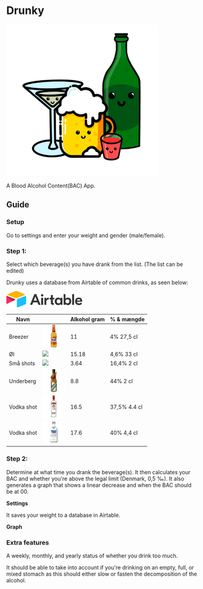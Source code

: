 # Drunky
<img src="/assets/img/DrunkyAppLogo.png" style="width:400px">

A Blood Alcohol Content(BAC) App.

## Guide

### Setup

Go to settings and enter your weight and gender (male/female).

### Step 1:

Select which beverage(s) you have drank from the list. (The list can be edited)

Drunky uses a database from Airtable of common drinks, as seen below:

<img src="/assets/img/AirtableLogo.png" style="width:200px">

<table><thead>
  <tr>
    <th>Navn</th>
    <th></th>
    <th>Alkohol gram</th>
    <th>% & mængde</th>
  </tr></thead>
<tbody>
  <tr>
    <td>Breezer</td>
    <td> <img src="/assets/img/Breezer.png" style="width:60px"> </td>
    <td>11</td>
    <td>4% 27,5 cl</td>
  </tr>
  <tr>
    <td>Øl</td>
    <td> <img src="/assets/img/Øl.jpg" style="width:60px"> </td>
    <td>15.18</td>
    <td>4,6% 33 cl</td>
  </tr>
  <tr>
    <td>Små shots</td>
    <td> <img src="/assets/img/SmåShots.jpg" style="width:60px"> </td>
    <td>3.64</td>
    <td>16,4% 2 cl</td>
  </tr>
  <tr>
    <td>Underberg</td>
    <td> <img src="/assets/img/Underberg.jpg" style="width:60px"> </td>
    <td>8.8</td>
    <td>44% 2 cl</td>
  </tr>
  <tr>
    <td>Vodka shot</td>
    <td> <img src="/assets/img/VodkaShot.jpg" style="width:60px"> </td>
    <td>16.5</td>
    <td>37,5% 4.4 cl</td>
  </tr>
  <tr>
    <td>Vodka shot</td>
    <td> <img src="/assets/img/VodkaShot2.png" style="width:60px"> </td>
    <td>17.6</td>
    <td>40% 4,4 cl</td>
  </tr>
</tbody>
</table>

### Step 2:

Determine at what time you drank the beverage(s).
It then calculates your BAC and whether you're above the legal limit (Denmark, 0,5 ‰).
It also generates a graph that shows a linear decrease and when the BAC should be at 00. 

**Settings**

It saves your weight to a database in Airtable.

**Graph**

### Extra features
A weekly, monthly, and yearly status of whether you drink too much.

It should be able to take into account if you're drinking on an empty, full, or mixed stomach as this should either slow or fasten the decomposition of the alcohol.
